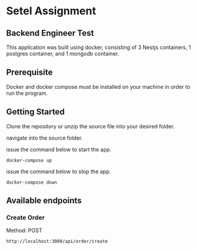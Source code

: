 # Setel Assignment

## Backend Engineer Test

This application was built using docker, consisting of 3 Nestjs containers, 1 postgres container, and 1 mongodb container.

## Prerequisite

Docker and docker compose must be installed on your machine in order to run the program.

## Getting Started

Clone the repository or unzip the source file into your desired folder.


navigate into the source folder.

issue the command below to start the app.

```
docker-compose up
```

issue the command below to stop the app.

```
docker-compose down
```

## Available endpoints

### Create Order
Method: POST
```
http://localhost:3000/api/order/create
```

